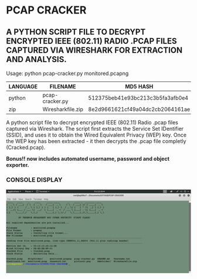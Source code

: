 # PCAP CRACKER
## A PYTHON SCRIPT FILE TO DECRYPT ENCRYPTED IEEE (802.11) RADIO .PCAP FILES CAPTURED VIA WIRESHARK FOR EXTRACTION AND ANALYSIS.

Usage: python pcap-cracker.py monitored.pcapng

| LANGUAGE | FILENAME          | MD5 HASH                         | CONTAINS         |
|--------  |---------          |---------                         | -------          |
| python   | pcap-cracker.py   | 512375beb41e93bc213c3b5fa3afb0e4 |                  |
| zip      | Wiresharkfile.zip | 8e2d9661621cf49a04dc2cb2064161ae | monitored.pcapng |

A python script file to decrypt encrypted IEEE (802.11) Radio .pcap files captured via Wireshark. 
The script first extracts the Service Set IDentifier (SSID), and uses it to obtain the Wired Equivalent Privacy (WEP) key.
Once the WEP key has been extracted - it then decrypts the .pcap file completly (Cracked.pcap).

__Bonus!! now includes automated username, password and object exporter.__

### CONSOLE DISPLAY
![Screenshot](picture1.png) 
